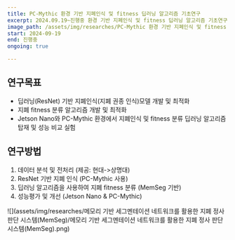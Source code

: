 ```yaml
---
title: PC-Mythic 환경 기반 지폐인식 및 fitness 딥러닝 알고리즘 기초연구
excerpt: 2024.09.19~진행중 환경 기반 지폐인식 및 fitness 딥러닝 알고리즘 기초연구, 현대 MIB, 파이브웍스 #연도 제목 기관
image_path: /assets/img/researches/PC-Mythic 환경 기반 지폐인식 및 fitness 딥러닝 알고리즘 기초연구/image.png #연구 제목
start: 2024-09-19
end: 진행중
ongoing: true

---
```


## 연구목표

- 딥러닝(ResNet) 기반 지폐인식(지폐 권종 인식)모델 개발 및 최적화
- 지폐 fitness 분류 알고리즘 개발 및 최적화
- Jetson Nano와 PC-Mythic 환경에서 지폐인식 및 fitness 분류 딥러닝 알고리즘 탑재 및 성능 비교 실험



## 연구방법
1. 데이터 분석 및 전처리 
(제공: 현대->상명대)
2. ResNet 기반 지폐 인식
(PC-Mythic 사용)
3. 딥러닝 알고리즘을 사용하여 지폐 fitness 분류
(MemSeg 기반)
4. 성능평가 및 개선
(Jetson Nano & PC-Mythic)


![](assets/img/researches/메모리 기반 세그멘테이션 네트워크를 활용한 지폐 정사 판단 시스템(MemSeg)/메모리 기반 세그멘테이션 네트워크를 활용한 지폐 정사 판단 시스템(MemSeg).png)
 
